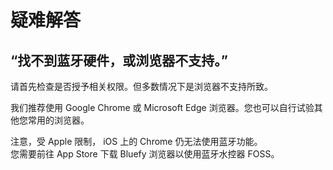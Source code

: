 # 疑难解答

## “找不到蓝牙硬件，或浏览器不支持。”
请首先检查是否授予相关权限。但多数情况下是浏览器不支持所致。

我们推荐使用 Google Chrome 或 Microsoft Edge 浏览器。您也可以自行试验其他您常用的浏览器。

注意，受 Apple 限制， iOS 上的 Chrome 仍无法使用蓝牙功能。  
您需要前往 App Store 下载 Bluefy 浏览器以使用蓝牙水控器 FOSS。